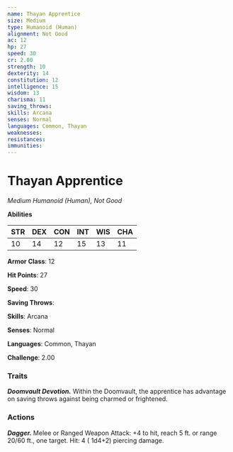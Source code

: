 ```yaml
---
name: Thayan Apprentice
size: Medium
type: Humanoid (Human)
alignment: Not Good
ac: 12
hp: 27
speed: 30
cr: 2.00
strength: 10
dexterity: 14
constitution: 12
intelligence: 15
wisdom: 13
charisma: 11
saving_throws: 
skills: Arcana
senses: Normal
languages: Common, Thayan
weaknesses:
resistances:
immunities:
---
```


# Thayan Apprentice

*Medium Humanoid (Human), Not Good*

**Abilities**

| STR | DEX | CON | INT | WIS | CHA |
| --- | --- | --- | --- | --- | --- |
| 10 | 14 | 12 | 15 | 13 | 11 |

**Armor Class**: 12

**Hit Points**: 27

**Speed**: 30

**Saving Throws**: 

**Skills**: Arcana

**Senses**: Normal

**Languages**: Common, Thayan

**Challenge**: 2.00


### Traits
***Doomvault Devotion.*** Within the Doomvault, the apprentice has advantage on saving throws against being charmed or frightened.


### Actions
***Dagger.*** Melee or Ranged Weapon Attack:  +4 to hit, reach 5 ft. or range 20/60 ft., one target. Hit: 4 ( 1d4+2) piercing damage.

